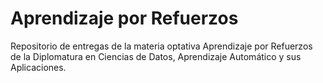 # Aprendizaje por Refuerzos

Repositorio de entregas de la materia optativa Aprendizaje por Refuerzos de la Diplomatura en Ciencias de Datos, Aprendizaje
Automático y sus Aplicaciones.